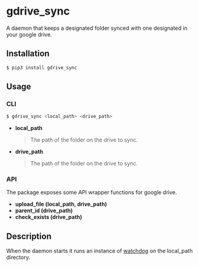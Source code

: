 # gdrive_sync
A daemon that keeps a designated folder synced with one designated in your google drive.

## Installation
```bash
$ pip3 install gdrive_sync
```
## Usage
### CLI
```bash
$ gdrive_sync <local_path> <drive_path>
```
* **local_path** 
	> The path of the folder on the drive to sync.

* **drive_path**
	> The path of the folder on the drive to sync.

### API
The package exposes some API wrapper functions for google drive.
* **upload_file (local_path, drive_path)**
* **parent_id (drive_path)**
* **check_exists (drive_path)**


## Description
When the daemon starts it runs an instance of [watchdog](https://pypi.org/project/watchdog/) on the local_path directory. 
